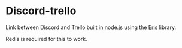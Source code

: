 # Discord-trello
Link between Discord and Trello built in node.js using the [Eris](https://abal.moe/Eris/index.html) library.

Redis is required for this to work.
